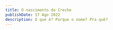 ```yaml
---
title: O nascimento da Creche
publishDate: 17 Ago 2022
description: O que é? Porque o nome? Pra quê?
---
```


